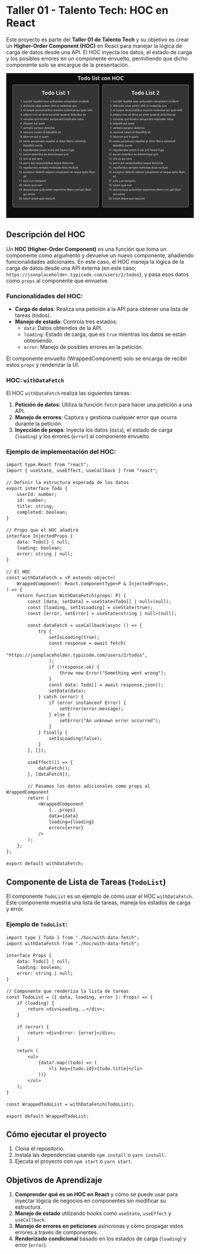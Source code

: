 # Taller 01 - Talento Tech: HOC en React

Este proyecto es parte del **Taller 01 de Talento Tech** y su objetivo es crear un **Higher-Order Component (HOC)** en React para manejar la lógica de carga de datos desde una API. El HOC inyecta los datos, el estado de carga y los posibles errores en un componente envuelto, permitiendo que dicho componente solo se encargue de la presentación.

![Taller 01 - Talento Tech: HOC en React](./hoc.png)


## Descripción del HOC

Un **HOC (Higher-Order Component)** es una función que toma un componente como argumento y devuelve un nuevo componente, añadiendo funcionalidades adicionales. En este caso, el HOC maneja la lógica de la carga de datos desde una API externa (en este caso, `https://jsonplaceholder.typicode.com/users/2/todos`), y pasa esos datos como `props` al componente que envuelve.

### Funcionalidades del HOC:
- **Carga de datos**: Realiza una petición a la API para obtener una lista de tareas (todos).
- **Manejo de estado**: Controla tres estados:
  - `data`: Datos obtenidos de la API.
  - `loading`: Estado de carga, que es `true` mientras los datos se están obteniendo.
  - `error`: Manejo de posibles errores en la petición.

El componente envuelto (WrappedComponent) solo se encarga de recibir estos `props` y renderizar la UI.

### HOC: `withDataFetch`

El HOC `withDataFetch` realiza las siguientes tareas:
1. **Petición de datos**: Utiliza la función `fetch` para hacer una petición a una API.
2. **Manejo de errores**: Captura y gestiona cualquier error que ocurra durante la petición.
3. **Inyección de props**: Inyecta los datos (`data`), el estado de carga (`loading`) y los errores (`error`) al componente envuelto.

### Ejemplo de implementación del HOC:

```tsx
import type React from "react";
import { useState, useEffect, useCallback } from "react";

// Definir la estructura esperada de los datos
export interface Todo {
	userId: number;
	id: number;
	title: string;
	completed: boolean;
}

// Props que el HOC añadirá
interface InjectedProps {
	data: Todo[] | null;
	loading: boolean;
	error: string | null;
}

// El HOC
const withDataFetch = <P extends object>(
	WrappedComponent: React.ComponentType<P & InjectedProps>,
) => {
	return function WithDataFetch(props: P) {
		const [data, setData] = useState<Todo[] | null>(null);
		const [loading, setIsLoading] = useState(true);
		const [error, setError] = useState<string | null>(null);

		const dataFetch = useCallback(async () => {
			try {
				setIsLoading(true);
				const response = await fetch(
					"https://jsonplaceholder.typicode.com/users/2/todos",
				);
				if (!response.ok) {
					throw new Error("Something went wrong");
				}
				const data: Todo[] = await response.json();
				setData(data);
			} catch (error) {
				if (error instanceof Error) {
					setError(error.message);
				} else {
					setError("An unknown error occurred");
				}
			} finally {
				setIsLoading(false);
			}
		}, []);

		useEffect(() => {
			dataFetch();
		}, [dataFetch]);

		// Pasamos los datos adicionales como props al WrappedComponent
		return (
			<WrappedComponent
				{...props}
				data={data}
				loading={loading}
				error={error}
			/>
		);
	};
};

export default withDataFetch;
```

## Componente de Lista de Tareas (`TodoList`)

El componente `TodoList` es un ejemplo de cómo usar el HOC `withDataFetch`. Este componente muestra una lista de tareas,  maneja los estados de carga y error.

### Ejemplo de `TodoList`:

```tsx
import type { Todo } from "./hoc/with-data-fetch";
import withDataFetch from "./hoc/with-data-fetch";

interface Props {
	data: Todo[] | null;
	loading: boolean;
	error: string | null;
}

// Componente que renderiza la lista de tareas
const TodoList = ({ data, loading, error }: Props) => {
	if (loading) {
		return <div>Loading...</div>;
	}

	if (error) {
		return <div>Error: {error}</div>;
	}

	return (
		<ul>
			{data?.map((todo) => (
				<li key={todo.id}>{todo.title}</li>
			))}
		</ul>
	);
}

const WrappedTodoList = withDataFetch(TodoList);

export default WrappedTodoList;
```

## Cómo ejecutar el proyecto

1. Clona el repositorio.
2. Instala las dependencias usando `npm install` o `yarn install`.
3. Ejecuta el proyecto con `npm start` o `yarn start`.

## Objetivos de Aprendizaje

1. **Comprender qué es un HOC en React** y cómo se puede usar para inyectar lógica de negocios en componentes sin modificar su estructura.
2. **Manejo de estado** utilizando hooks como `useState`, `useEffect` y `useCallback`.
3. **Manejo de errores en peticiones** asíncronas y cómo propagar estos errores a través de componentes.
4. **Renderizado condicional** basado en los estados de carga (`loading`) y error (`error`).
